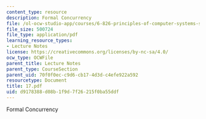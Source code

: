 ```yaml
---
content_type: resource
description: Formal Concurrency
file: /ol-ocw-studio-app/courses/6-826-principles-of-computer-systems-spring-2002/d9178388d08b1f9d7f26215f0ba55ddf_17.pdf
file_size: 500724
file_type: application/pdf
learning_resource_types:
- Lecture Notes
license: https://creativecommons.org/licenses/by-nc-sa/4.0/
ocw_type: OCWFile
parent_title: Lecture Notes
parent_type: CourseSection
parent_uid: 70f0f0ec-c9d6-cb17-4d3d-c4efe922a592
resourcetype: Document
title: 17.pdf
uid: d9178388-d08b-1f9d-7f26-215f0ba55ddf
---
```

Formal Concurrency